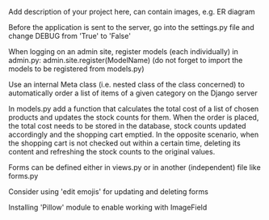 Add description of your project here, can contain images, e.g. ER diagram

Before the application is sent to the server, go into the settings.py file and change DEBUG from 'True' to 'False'

When logging on an admin site, register models (each individually) in admin.py:
admin.site.register(ModelName)
(do not forget to import the models to be registered from models.py)

Use an internal Meta class (i.e. nested class of the class concerned) to automatically order a list of items of a given 
category on the Django server

In models.py add a function that calculates the total cost of a list of chosen products
and updates the stock counts for them. When the order is placed, the total cost needs
to be stored in the database, stock counts updated accordingly and the shopping cart emptied. 
In the opposite scenario, when the shopping cart is not checked out within a certain time, 
deleting its content and refreshing the stock counts to the original values.

Forms can be defined either in views.py or in another (independent) file like forms.py

Consider using 'edit emojis' for updating and deleting forms

Installing 'Pillow' module to enable working with ImageField



